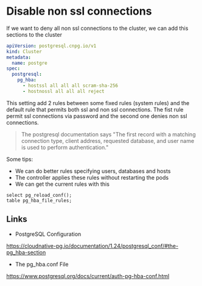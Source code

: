 # Disable non ssl connections

If we want to deny all non ssl connections to the cluster, we can add this sections to the cluster

```yaml
apiVersion: postgresql.cnpg.io/v1
kind: Cluster
metadata:
  name: postgre
spec:
  postgresql:
    pg_hba:
      - hostssl all all all scram-sha-256
      - hostnossl all all all reject
```

This setting add 2 rules between some fixed rules (system rules) and the default rule that permits both ssl and non ssl connections.
The fist rule permit ssl connections via password and the second one denies non ssl connections.

> The postgresql documentation says "The first record with a matching connection type, client address, requested database, and user name is used to perform authentication."

Some tips:

- We can do better rules specifying users, databases and hosts
- The controller applies these rules without restarting the pods
- We can get the current rules with this

```postgresql
select pg_reload_conf();
table pg_hba_file_rules;
```

## Links

- PostgreSQL Configuration

<https://cloudnative-pg.io/documentation/1.24/postgresql_conf/#the-pg_hba-section>

- The pg_hba.conf File

<https://www.postgresql.org/docs/current/auth-pg-hba-conf.html>
